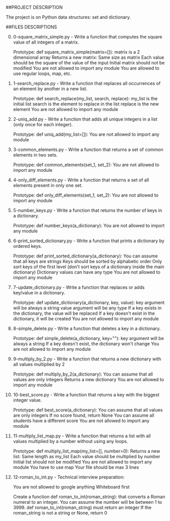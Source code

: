 ##PROJECT DESCRIPTION

The project is on Python data structures: set and dictionary.

##FILES DESCRIPTIONS

0. 0-square_matrix_simple.py - Write a function that computes the square value of all integers of a matrix.

    Prototype: def square_matrix_simple(matrix=[]):
    matrix is a 2 dimensional array
    Returns a new matrix:
            Same size as matrix
            Each value should be the square of the value of the input
    Initial matrix should not be modified
    You are not allowed to import any module
    You are allowed to use regular loops, map, etc.

1. 1-search_replace.py - Write a function that replaces all occurrences of an element by another in a new list.

    Prototype: def search_replace(my_list, search, replace):
    my_list is the initial list
    search is the element to replace in the list
    replace is the new element
    You are not allowed to import any module

2. 2-uniq_add.py - Write a function that adds all unique integers in a list (only once for each integer).

    Prototype: def uniq_add(my_list=[]):
    You are not allowed to import any module

3. 3-common_elements.py - Write a function that returns a set of common elements in two sets.

    Prototype: def common_elements(set_1, set_2):
    You are not allowed to import any module

4. 4-only_diff_elements.py - Write a function that returns a set of all elements present in only one set.

    Prototype: def only_diff_elements(set_1, set_2):
    You are not allowed to import any module

5. 5-number_keys.py - Write a function that returns the number of keys in a dictionary.

    Prototype: def number_keys(a_dictionary):
    You are not allowed to import any module

6. 6-print_sorted_dictionary.py - Write a function that prints a dictionary by ordered keys.

    Prototype: def print_sorted_dictionary(a_dictionary):
    You can assume that all keys are strings
    Keys should be sorted by alphabetic order
    Only sort keys of the first level (don't sort keys of a dictionary inside the main dictionary)
    Dictionary values can have any type
    You are not allowed to import any module

7. 7-update_dictionary.py - Write a function that replaces or adds key/value in a dictionary.

    Prototype: def update_dictionary(a_dictionary, key, value):
    key argument will be always a string
    value argument will be any type
    If a key exists in the dictionary, the value will be replaced
    If a key doesn't exist in the dictionary, it will be created
    You are not allowed to import any module
			
8. 8-simple_delete.py - Write a function that deletes a key in a dictionary.

    Prototype: def simple_delete(a_dictionary, key=""):
    key argument will be always a string
    If a key doesn't exist, the dictionary won't change
    You are not allowed to import any module

9. 9-multiply_by_2.py - Write a function that returns a new dictionary with all values multiplied by 2

    Prototype: def multiply_by_2(a_dictionary):
    You can assume that all values are only integers
    Returns a new dictionary
    You are not allowed to import any module

10. 10-best_score.py - Write a function that returns a key with the biggest integer value.

    Prototype: def best_score(a_dictionary):
    You can assume that all values are only integers
    If no score found, return None
    You can assume all students have a different score
    You are not allowed to import any module

11. 11-multiply_list_map.py - Write a function that returns a list with all values multiplied by a number without using any loops.

    Prototype: def multiply_list_map(my_list=[], number=0):
    Returns a new list:
        Same length as my_list
        Each value should be multiplied by number
    Initial list should not be modified
    You are not allowed to import any module
    You have to use map
    Your file should be max 3 lines

12. 12-roman_to_int.py - Technical interview preparation:

    You are not allowed to google anything
    Whiteboard first

    Create a function def roman_to_int(roman_string): that converts a Roman numeral to an integer.
    You can assume the number will be between 1 to 3999.
    def roman_to_int(roman_string) must return an integer
    If the roman_string is not a string or None, return 0
		    